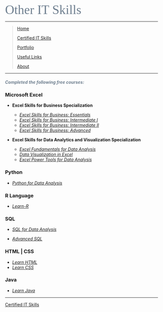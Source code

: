 <span style="font-family:Papyrus; font-size:3em; color:SlateGray;">Other IT Skills</span>

---

> [Home](index.md)
> 
> [Certified IT Skills](certified_skills.md)
>
> [Portfolio](portfolio.md)
> 
> [Useful Links](links.md)
> 
> [About](about.md)

---
<!--

-->

<h5 style='color:SlateGray;'><i>Completed the following free courses:</i></h5>

### Microsoft Excel

* **Excel Skills for Business Specialization**

  * _[Excel Skills for Business: Essentials](excel_skills_for_business_essentials.md)_
  * _[Excel Skills for Business: Intermediate I](excel_skills_for_business_intermediate_1.md)_
  * _[Excel Skills for Business: Intermediate II](excel_skills_for_business_intermediate_2.md)_
  * _[Excel Skills for Business: Advanced](excel_skills_for_business_advanced.md)_

* **Excel Skills for Data Analytics and Visualization Specialization**

  * _[Excel Fundamentals for Data Analysis](excel_fundamentals_for_data_analysis.md)_
  * _[Data Visualization in Excel](data_visualization_in_excel.md)_
  * _[Excel Power Tools for Data Analysis](excel_power_tools_for_data_analysis.md)_

### Python

* _[Python for Data Analysis](other_skills_docs/python_for_data_analysis.md)_

### R Language

* _[Learn-R](other_skills_docs/learn_R.md)_

### SQL

* _[SQL for Data Analysis](other_skills_docs/sql_for_data_analysis.md)_

* _[Advanced SQL](other_skills_docs/advanced_sql.md)_

### HTML | CSS

* _[Learn HTML](other_skills_docs/learn_html.md)_
* _[Learn CSS](other_skills_docs/learn_css.md)_

### Java

* _[Learn Java](other_skills_docs/learn_java.md)_
<hr>

[Certified IT Skills](certified_skills.md)
